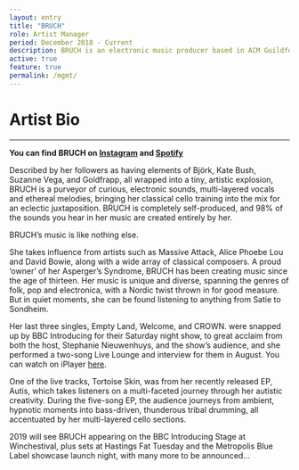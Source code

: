 ```yaml
---
layout: entry
title: "BRUCH"
role: Artist Manager
period: December 2018 - Current
description: BRUCH is an electronic music producer based in ACM Guildford.
active: true
feature: true
permalink: /mgmt/
---
```

# Artist Bio
<hr>

**You can find BRUCH on [Instagram](https://www.instagram.com/bruchmusic/) and [Spotify](https://open.spotify.com/artist/35ht3cw9emBnkLoQXpKEvj?si=N9_bZszvTs-8WSaWYpcxIg)**

Described by her followers as having elements of Björk, Kate Bush, Suzanne Vega, and Goldfrapp, all wrapped into a tiny, artistic explosion, BRUCH is a purveyor of curious, electronic sounds, multi-layered vocals and ethereal melodies, bringing her classical cello training into the mix for an eclectic juxtaposition. BRUCH is completely self-produced, and 98% of the sounds you hear in her music are created entirely by her.

BRUCH’s music is like nothing else.

She takes influence from artists such as Massive Attack, Alice Phoebe Lou and David Bowie, along with a wide array of classical composers. A proud ‘owner’ of her Asperger’s Syndrome, BRUCH has been creating music since the age of thirteen. Her music is unique and diverse, spanning the genres of folk, pop and electronica, with a Nordic twist thrown in for good measure. But in quiet moments, she can be found listening to anything from Satie to Sondheim.

Her last three singles, Empty Land, Welcome, and CROWN. were snapped up by BBC Introducing for their Saturday night show, to great acclaim from both the host, Stephanie Nieuwenhuys, and the show’s audience, and she performed a two-song Live Lounge and interview for them in August. You can watch on iPlayer [here](https://www.bbc.co.uk/programmes/p06l8qqm).

One of the live tracks, Tortoise Skin, was from her recently released EP, Autis, which takes listeners on a multi-faceted journey through her autistic creativity. During the five-song EP, the audience journeys from ambient, hypnotic moments into bass-driven, thunderous tribal drumming, all accentuated by her multi-layered cello sections.

2019 will see BRUCH appearing on the BBC Introducing Stage at Winchestival, plus sets at Hastings Fat Tuesday and the Metropolis Blue Label showcase launch night, with many more to be announced…